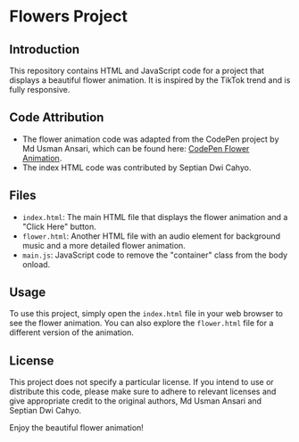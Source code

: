 # Flowers Project

## Introduction

This repository contains HTML and JavaScript code for a project that displays a beautiful flower animation. It is inspired by the TikTok trend and is fully responsive.

## Code Attribution

- The flower animation code was adapted from the CodePen project by Md Usman Ansari, which can be found here: [CodePen Flower Animation](https://codepen.io/mdusmanansari/pen/BamepLe).
- The index HTML code was contributed by Septian Dwi Cahyo.

## Files

- `index.html`: The main HTML file that displays the flower animation and a "Click Here" button.
- `flower.html`: Another HTML file with an audio element for background music and a more detailed flower animation.
- `main.js`: JavaScript code to remove the "container" class from the body onload.

## Usage

To use this project, simply open the `index.html` file in your web browser to see the flower animation. You can also explore the `flower.html` file for a different version of the animation.

## License

This project does not specify a particular license. If you intend to use or distribute this code, please make sure to adhere to relevant licenses and give appropriate credit to the original authors, Md Usman Ansari and Septian Dwi Cahyo.

Enjoy the beautiful flower animation!
